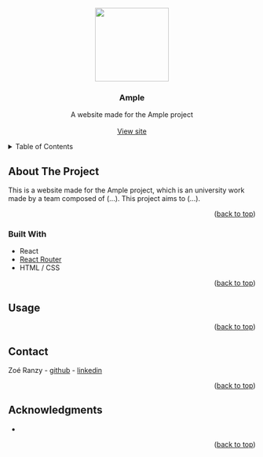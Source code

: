 <div id="top"></div>



<!-- PROJECT LOGO -->
<br />
<div align="center">
  <img src="" alt="" height="150px">

<h3>Ample</h3>

  <p>
    A website made for the Ample project
    <br />
    <br />
    <a href="">View site</a>
  </p>
</div>



<!-- TABLE OF CONTENTS -->
<details>
  <summary>Table of Contents</summary>
  <ol>
    <li>
      <a href="#about-the-project">About The Project</a>
      <ul>
        <li><a href="#built-with">Built With</a></li>
      </ul>
    </li>
    <li><a href="#usage">Usage</a></li>
    <li><a href="#contact">Contact</a></li>
    <li><a href="#acknowledgments">Acknowledgments</a></li>
  </ol>
</details>



<!-- ABOUT THE PROJECT -->
## About The Project

This is a website made for the Ample project, which is an university work made by a team composed of (...). This project aims to (...).

<p align="right">(<a href="#top">back to top</a>)</p>

### Built With

* React
* [React Router](https://github.com/remix-run/react-router)
* HTML / CSS

<p align="right">(<a href="#top">back to top</a>)</p>



<!-- USAGE EXAMPLES -->
## Usage



<p align="right">(<a href="#top">back to top</a>)</p>



<!-- CONTACT -->
## Contact

Zoé Ranzy - [github](https://github.com/hawkstan) - [linkedin](https://www.linkedin.com/in/z-m-ranzy/)

<p align="right">(<a href="#top">back to top</a>)</p>



<!-- ACKNOWLEDGMENTS -->
## Acknowledgments

* 

<p align="right">(<a href="#top">back to top</a>)</p>



<!-- MARKDOWN LINKS & IMAGES -->

